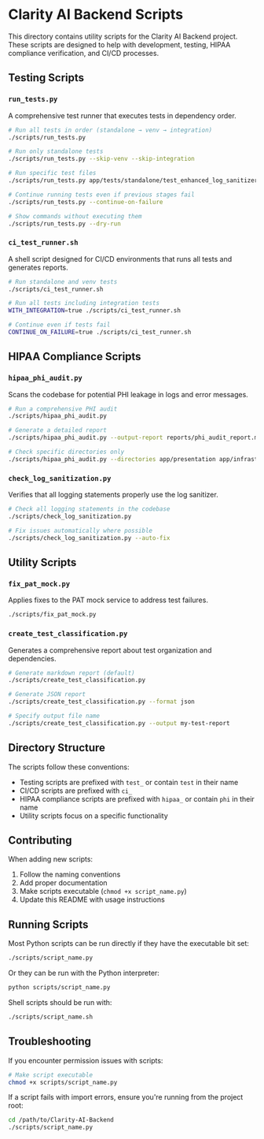 # Clarity AI Backend Scripts

This directory contains utility scripts for the Clarity AI Backend project. These scripts are designed to help with development, testing, HIPAA compliance verification, and CI/CD processes.

## Testing Scripts

### `run_tests.py`

A comprehensive test runner that executes tests in dependency order.

```bash
# Run all tests in order (standalone → venv → integration)
./scripts/run_tests.py

# Run only standalone tests
./scripts/run_tests.py --skip-venv --skip-integration

# Run specific test files
./scripts/run_tests.py app/tests/standalone/test_enhanced_log_sanitizer.py

# Continue running tests even if previous stages fail
./scripts/run_tests.py --continue-on-failure

# Show commands without executing them
./scripts/run_tests.py --dry-run
```

### `ci_test_runner.sh`

A shell script designed for CI/CD environments that runs all tests and generates reports.

```bash
# Run standalone and venv tests
./scripts/ci_test_runner.sh

# Run all tests including integration tests
WITH_INTEGRATION=true ./scripts/ci_test_runner.sh

# Continue even if tests fail
CONTINUE_ON_FAILURE=true ./scripts/ci_test_runner.sh
```

## HIPAA Compliance Scripts

### `hipaa_phi_audit.py` 

Scans the codebase for potential PHI leakage in logs and error messages.

```bash
# Run a comprehensive PHI audit
./scripts/hipaa_phi_audit.py

# Generate a detailed report
./scripts/hipaa_phi_audit.py --output-report reports/phi_audit_report.md

# Check specific directories only
./scripts/hipaa_phi_audit.py --directories app/presentation app/infrastructure
```

### `check_log_sanitization.py`

Verifies that all logging statements properly use the log sanitizer.

```bash
# Check all logging statements in the codebase
./scripts/check_log_sanitization.py

# Fix issues automatically where possible
./scripts/check_log_sanitization.py --auto-fix
```

## Utility Scripts

### `fix_pat_mock.py`

Applies fixes to the PAT mock service to address test failures.

```bash
./scripts/fix_pat_mock.py
```

### `create_test_classification.py`

Generates a comprehensive report about test organization and dependencies.

```bash
# Generate markdown report (default)
./scripts/create_test_classification.py

# Generate JSON report
./scripts/create_test_classification.py --format json

# Specify output file name
./scripts/create_test_classification.py --output my-test-report
```

## Directory Structure

The scripts follow these conventions:

- Testing scripts are prefixed with `test_` or contain `test` in their name
- CI/CD scripts are prefixed with `ci_`
- HIPAA compliance scripts are prefixed with `hipaa_` or contain `phi` in their name
- Utility scripts focus on a specific functionality

## Contributing

When adding new scripts:

1. Follow the naming conventions
2. Add proper documentation
3. Make scripts executable (`chmod +x script_name.py`)
4. Update this README with usage instructions

## Running Scripts

Most Python scripts can be run directly if they have the executable bit set:

```bash
./scripts/script_name.py
```

Or they can be run with the Python interpreter:

```bash
python scripts/script_name.py
```

Shell scripts should be run with:

```bash
./scripts/script_name.sh
```

## Troubleshooting

If you encounter permission issues with scripts:

```bash
# Make script executable
chmod +x scripts/script_name.py
```

If a script fails with import errors, ensure you're running from the project root:

```bash
cd /path/to/Clarity-AI-Backend
./scripts/script_name.py
```
